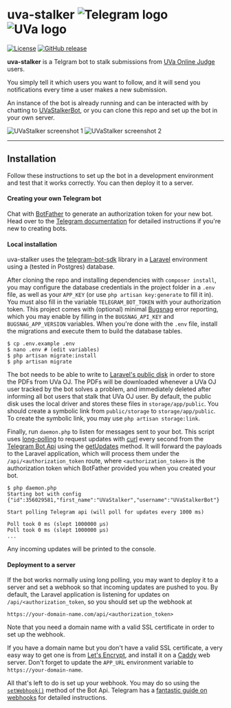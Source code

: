 uva-stalker ![Telegram logo](http://i.imgur.com/vvekNMU.png) ![UVa logo](http://i.imgur.com/uyCdP6k.jpg)
===================

[![License](http://img.shields.io/:license-mit-blue.svg)](http://doge.mit-license.org) [![GitHub release](https://img.shields.io/github/release/david-perez/uva-stalker.svg)](https://github.com/david-perez/uva-stalker/releases)

**uva-stalker** is a Telgram bot to stalk submissions from [UVa Online Judge](https://uva.onlinejudge.org) users.

You simply tell it which users you want to follow, and it will send you notifications every time a user makes a new submission.

An instance of the bot is already running and can be interacted with by chatting to [UVaStalkerBot](https://telegram.me/UVaStalkerBot), or you can clone this repo and set up the bot in your own server.

![UVaStalker screenshot 1](http://i.imgur.com/9M4fYOM.png)  ![UVaStalker screenshot 2](http://i.imgur.com/XMXjuOZ.png)

----------

Installation
-------------

Follow these instructions to set up the bot in a development environment and test that it works correctly. You can then deploy it to a server.

#### Creating your own Telegram bot

Chat with [BotFather](https://telegram.me/botfather) to generate an authorization token for your new bot. Head over to the [Telegram documentation](https://core.telegram.org/bots) for detailed instructions if you're new to creating bots.

#### Local installation

uva-stalker uses the [telegram-bot-sdk](https://github.com/irazasyed/telegram-bot-sdk) library in a [Laravel](https://laravel.com/) environment using a (tested in Postgres) database.

After cloning the repo and installing dependencies with `composer install`, you may configure the database credentials in the project folder in a `.env` file, as well as your `APP_KEY` (or use `php artisan key:generate` to fill it in). You must also fill in the variable `TELEGRAM_BOT_TOKEN` with your authorization token. This project comes with (optional) minimal [Bugsnag](https://www.bugsnag.com) error reporting, which you may enable by filling in the  `BUGSNAG_API_KEY` and `BUGSNAG_APP_VERSION` variables. When you're done with the `.env` file, install the migrations and execute them to build the database tables.

```
$ cp .env.example .env
$ nano .env # (edit variables)
$ php artisan migrate:install
$ php artisan migrate
```

The bot needs to be able to write to [Laravel's public disk](https://laravel.com/docs/5.5/filesystem#the-public-disk) in order to store the PDFs from UVa OJ. The PDFs will be downloaded whenever a UVa OJ user tracked by the bot solves a problem, and immediately deleted after informing all bot users that stalk that UVa OJ user. By default, the public disk uses the local driver and stores these files in `storage/app/public`. You should create a symbolic link from `public/storage` to `storage/app/public`. To create the symbolic link, you may use `php artisan storage:link`.

Finally, run `daemon.php` to listen for messages sent to your bot. This script uses [long-polling](https://en.wikipedia.org/wiki/Push_technology#Long_polling) to request updates with [curl](https://curl.haxx.se/) every second from the [Telegram Bot Api](https://core.telegram.org/bots/api) using the [getUpdates](https://core.telegram.org/bots/api#getupdates) method. It will forward the payloads to the Laravel application, which will process them under the `/api/<authorization_token` route, where `<authorization_token>` is the authorization token which BotFather provided you when you created your bot.

```
$ php daemon.php
Starting bot with config {"id":356029581,"first_name":"UVaStalker","username":"UVaStalkerBot"}

Start polling Telegram api (will poll for updates every 1000 ms)

Poll took 0 ms (slept 1000000 µs)
Poll took 0 ms (slept 1000000 µs)
...
```

Any incoming updates will be printed to the console.

#### Deployment to a server

If the bot works normally using long polling, you may want to deploy it to a server and set a webhook so that incoming updates are pushed to you. By default, the Laravel application is listening for updates on `/api/<authorization_token`, so you should set up the webhook at

```
https://your-domain-name.com/api/<authorization_token>
```

Note that you need a domain name with a valid SSL certificate in order to set up the webhook.

If you have a domain name but you don't have a valid SSL certificate, a very easy way to get one is from [Let's Encrypt](https://letsencrypt.org/), and install it on a [Caddy](https://caddyserver.com/) web server. Don't forget to update the `APP_URL` environment variable to `https://your-domain-name`.

All that's left to do is set up your webhook. You may do so using the [`setWebhook()`](https://core.telegram.org/bots/api#setwebhook) method of the Bot Api. Telegram has a [fantastic guide on webhooks](https://core.telegram.org/bots/webhooks) for detailed instructions.

